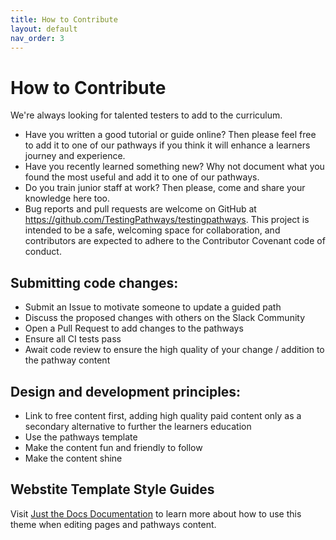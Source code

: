 ```yaml
---
title: How to Contribute
layout: default
nav_order: 3
---
```


# How to Contribute

We're always looking for talented testers to add to the curriculum.

- Have you written a good tutorial or guide online? Then please feel free to add it to one of our pathways if you think it will enhance a learners journey and experience.
- Have you recently learned something new? Why not document what you found the most useful and add it to one of our pathways.
- Do you train junior staff at work? Then please, come and share your knowledge here too.
- Bug reports and pull requests are welcome on GitHub at https://github.com/TestingPathways/testingpathways. This project is intended to be a safe, welcoming space for collaboration, and contributors are expected to adhere to the Contributor Covenant code of conduct.

## Submitting code changes:

- Submit an Issue to motivate someone to update a guided path
- Discuss the proposed changes with others on the Slack Community
- Open a Pull Request to add changes to the pathways
- Ensure all CI tests pass
- Await code review to ensure the high quality of your change / addition to the pathway content

## Design and development principles:

- Link to free content first, adding high quality paid content only as a secondary alternative to further the learners education
- Use the pathways template
- Make the content fun and friendly to follow
- Make the content shine

## Webstite Template Style Guides

Visit [Just the Docs Documentation](https://just-the-docs.github.io/just-the-docs/) to learn more about how to use this theme when editing pages and pathways content.
